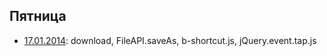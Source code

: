 ## Пятница

 * [17.01.2014](http://local.git/rubaxa.github.io/friday/2014-01-17.html?full#1): download, FileAPI.saveAs, b-shortcut.js, jQuery.event.tap.js
